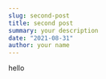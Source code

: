 ```yaml
---
slug: second-post
title: second post
summary: your description
date: "2021-08-31"
author: your name
---
```


hello